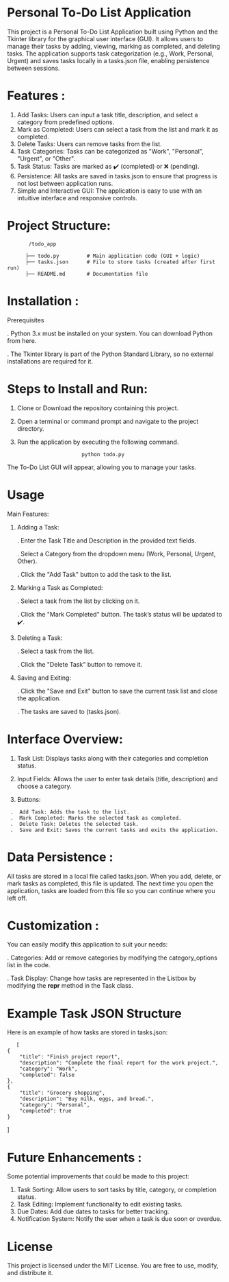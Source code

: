  # Personal To-Do List Application
This project is a Personal To-Do List Application built using Python and the Tkinter library for the graphical user interface (GUI). It allows users to manage their tasks by adding, viewing, marking as completed, and deleting tasks. The application supports task categorization (e.g., Work, Personal, Urgent) and saves tasks locally in a tasks.json file, enabling persistence between sessions.

 # Features :

  1. Add Tasks: Users can input a task title, description, and select a category from predefined options.
  2. Mark as Completed: Users can select a task from the list and mark it as completed.
  3. Delete Tasks: Users can remove tasks from the list.
  4. Task Categories: Tasks can be categorized as "Work", "Personal", "Urgent", or "Other".
  5. Task Status: Tasks are marked as ✔️ (completed) or ❌ (pending).
  6. Persistence: All tasks are saved in tasks.json to ensure that progress is not lost between application runs.
  7. Simple and Interactive GUI: The application is easy to use with an intuitive interface and responsive controls.

 # Project Structure: 

           /todo_app
           
          ├── todo.py         # Main application code (GUI + logic)
          ├── tasks.json      # File to store tasks (created after first run)
          ├── README.md       # Documentation file

 # Installation :
   Prerequisites
    
   .  Python 3.x must be installed on your system. You can download Python from here.
   
   .  The Tkinter library is part of the Python Standard Library, so no external installations are required for it.


 # Steps to Install and Run:
   1. Clone or Download the repository containing this project.
   2. Open a terminal or command prompt and navigate to the project directory.
   3. Run the application by executing the following command.
      
                               python todo.py
The To-Do List GUI will appear, allowing you to manage your tasks.

 # Usage
 
  Main Features:
  
 1. Adding a Task:
  
    .  Enter the Task Title and Description in the provided text fields.
    
    .  Select a Category from the dropdown menu (Work, Personal, Urgent, Other).
    
    .  Click the "Add Task" button to add the task to the list.

 3. Marking a Task as Completed:

    .  Select a task from the list by clicking on it.
    
    .  Click the "Mark Completed" button. The task’s status will be updated to ✔️.

 3. Deleting a Task:

    .  Select a task from the list.
    
    .  Click the "Delete Task" button to remove it.

 4.  Saving and Exiting:

     . Click the "Save and Exit" button to save the current task list and close the application.
    
     . The tasks are saved to  (tasks.json).

 # Interface Overview:

   1.   Task List: Displays tasks along with their categories and completion status.
     
   2.  Input Fields: Allows the user to enter task details (title, description) and choose a category.
     
   3.  Buttons:

     .  Add Task: Adds the task to the list.
     .  Mark Completed: Marks the selected task as completed.
     .  Delete Task: Deletes the selected task.
     .  Save and Exit: Saves the current tasks and exits the application.

 # Data Persistence :
   All tasks are stored in a local file called tasks.json. When you add, delete, or mark tasks as completed, this file is updated. The next time you open the application, tasks are 
    loaded from this file so you can continue where you left off.

 # Customization : 
   You can easily modify this application to suit your needs:

   . Categories: Add or remove categories by modifying the category_options list in the code.
    
   . Task Display: Change how tasks are represented in the Listbox by modifying the __repr__ method in the Task class.               

 # Example Task JSON Structure
 Here is an example of how tasks are stored in tasks.json:
       

       [
    {
        "title": "Finish project report",
        "description": "Complete the final report for the work project.",
        "category": "Work",
        "completed": false
    },
    {
        "title": "Grocery shopping",
        "description": "Buy milk, eggs, and bread.",
        "category": "Personal",
        "completed": true
    }
 ]

 # Future Enhancements :
 Some potential improvements that could be made to this project:

   1.  Task Sorting: Allow users to sort tasks by title, category, or completion status.
   2.  Task Editing: Implement functionality to edit existing tasks.
   3.  Due Dates: Add due dates to tasks for better tracking.
   4.  Notification System: Notify the user when a task is due soon or overdue.


  # License
   This project is licensed under the MIT License. You are free to use, modify, and distribute it.
